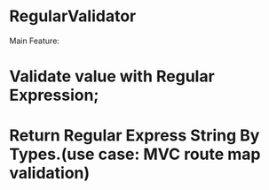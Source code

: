 # RegularValidator

Main Feature: 

# Validate value with Regular Expression; 

# Return Regular Express String By Types.(use case: MVC route map validation)
